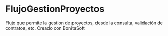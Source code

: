 # FlujoGestionProyectos
Flujo que permite la gestion de proyectos, desde la consulta, validación de contratos, etc.
Creado con BonitaSoft
